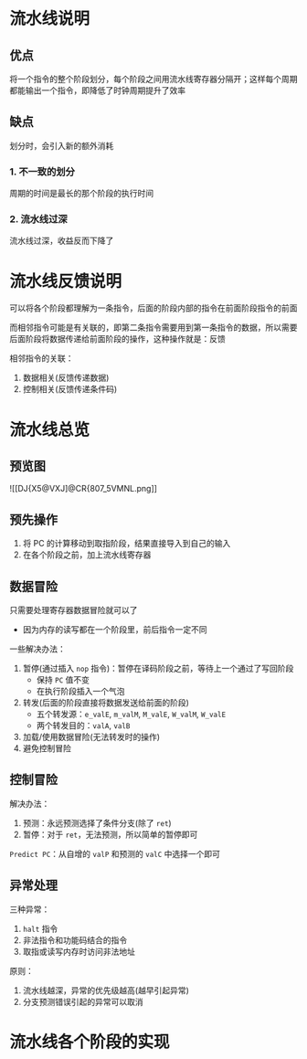 # 流水线说明

## 优点

将一个指令的整个阶段划分，每个阶段之间用流水线寄存器分隔开；这样每个周期都能输出一个指令，即降低了时钟周期提升了效率

## 缺点

划分时，会引入新的额外消耗

### 1. 不一致的划分

周期的时间是最长的那个阶段的执行时间

### 2. 流水线过深

流水线过深，收益反而下降了

# 流水线反馈说明

可以将各个阶段都理解为一条指令，后面的阶段内部的指令在前面阶段指令的前面

而相邻指令可能是有关联的，即第二条指令需要用到第一条指令的数据，所以需要后面阶段将数据传递给前面阶段的操作，这种操作就是：反馈

相邻指令的关联：
1. 数据相关(反馈传递数据)
2. 控制相关(反馈传递条件码)

# 流水线总览

## 预览图

![[DJ{X5@VXJ]@CR{807_5VMNL.png]]

## 预先操作

1. 将 PC 的计算移动到取指阶段，结果直接导入到自己的输入
2. 在各个阶段之前，加上流水线寄存器

## 数据冒险

只需要处理寄存器数据冒险就可以了
- 因为内存的读写都在一个阶段里，前后指令一定不同

一些解决办法：
1. 暂停(通过插入 `nop` 指令)：暂停在译码阶段之前，等待上一个通过了写回阶段
	- 保持  `PC` 值不变
	- 在执行阶段插入一个气泡
1. 转发(后面的阶段直接将数据发送给前面的阶段)
	- 五个转发源：`e_valE`, `m_valM`, `M_valE`, `W_valM`, `W_valE`
	- 两个转发目的：`valA`, `valB`
1. 加载/使用数据冒险(无法转发时的操作)
2. 避免控制冒险

## 控制冒险

解决办法：
1. 预测：永远预测选择了条件分支(除了 `ret`)
2. 暂停：对于 `ret`，无法预测，所以简单的暂停即可

`Predict PC`：从自增的 `valP` 和预测的 `valC` 中选择一个即可

## 异常处理

三种异常：
1. `halt` 指令
2. 非法指令和功能码结合的指令
3. 取指或读写内存时访问非法地址

原则：
1. 流水线越深，异常的优先级越高(越早引起异常)
2. 分支预测错误引起的异常可以取消

# 流水线各个阶段的实现